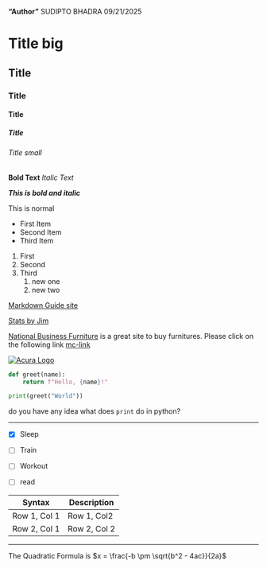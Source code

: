 **“Author”** SUDIPTO BHADRA 09/21/2025
# Title big
## Title
### Title
#### Title
##### Title
###### Title small

**Bold Text**
*Italic Text*

***This is bold and italic***

This is normal

- First Item
- Second Item
- Third Item


1. First
2. Second
3. Third
    1. new one
    2. new two


[Markdown Guide site](https://www.markdownguide.org/basic-syntax/)

[Stats by Jim](https://statisticsbyjim.com "click here to get started")
     

[National Business Furniture][mc-link] is a great site to buy furnitures. Please click on the following link [mc-link]

[mc-link]:https://www.nationalbusinessfurniture.com/



[![Acura Logo](C:\Users\bhadr\Downloads\acura.jpg)](https://www.acura.com/)








```python
def greet(name):
    return f"Hello, {name}!"

print(greet("World"))
```






do you have any idea what does `print` do in python?




---








- [x] Sleep
- [ ] Train
- [ ] Workout
- [ ] read





| Syntax      | Description |
| ----------- | ----------- |
| Row 1, Col 1      | Row 1, Col2 |
| Row 2, Col 1      | Row 2, Col 2  |



---



The Quadratic Formula is $x = \frac{-b \pm \sqrt{b^2 - 4ac}}{2a}$
